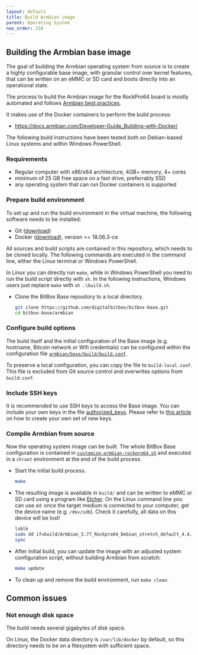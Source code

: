 ```yaml
---
layout: default
title: Build Armbian image
parent: Operating System
nav_order: 310
---
```

## Building the Armbian base image

The goal of building the Armbian operating system from source is to create a highly configurable base image, with granular control over kernel features, that can be written on an eMMC or SD card and boots directly into an operational state.

The process to build the Armbian image for the RockPro64 board is mostly automated and follows [Armbian best practices](https://docs.armbian.com/Developer-Guide_Build-Preparation).

It makes use of the Docker containers to perform the build process:

* <https://docs.armbian.com/Developer-Guide_Building-with-Docker/>

The following build instructions have been tested both on Debian-based Linux systems and within Windows PowerShell.

### Requirements

* Regular computer with x86/x64 architecture, 4GB+ memory, 4+ cores
* minimum of 25 GB free space on a fast drive, preferrably SSD
* any operating system that can run Docker containers is supported

### Prepare build environment

To set up and run the build environment in the virtual machine, the following software needs to be installed:

* Git ([download](https://git-scm.com/))
* Docker ([download](https://www.docker.com/get-started)), version >= 18.06.3-ce

All sources and build scripts are contained in this repository, which needs to be cloned locally.
The following commands are executed in the command line, either the Linux terminal or Windows PowerShell.  

In Linux you can directly run `make`, while in Windows PowerShell you need to run the build script directly with `sh`.
In the following instructions, Windows users just replace `make` with `sh .\build.sh`.

* Clone the BitBox Base repository to a local directory.
  
  ```bash
  git clone https://github.com/digitalbitbox/bitbox-base.git
  cd bitbox-base/armbian
  ```

### Configure build options

The build itself and the initial configuration of the Base image (e.g. hostname, Bitcoin network or Wifi credentials) can be configured within the configuration file [`armbian/base/build/build.conf`](https://github.com/digitalbitbox/bitbox-base/blob/master/armbian/base/build/build.conf).

To preserve a local configuration, you can copy the file to `build-local.conf`.
This file is excluded from Git source control and overwrites options from `build.conf`.

### Include SSH keys

It is recommended to use SSH keys to access the Base image.
You can include your own keys in the file [authorized_keys](https://github.com/digitalbitbox/bitbox-base/blob/master/armbian/base/build/authorized_keys).
Please refer to [this article](https://confluence.atlassian.com/bitbucketserver/creating-ssh-keys-776639788.html) on how to create your own set of new keys.

### Compile Armbian from source

Now the operating system image can be built.
The whole BitBox Base configuration is contained in [`customize-armbian-rockpro64.sh`](https://github.com/digitalbitbox/bitbox-base/blob/master/armbian/base/build/customize-armbian-rockpro64.sh) and executed in a `chroot` environment at the end of the build process.

* Start the initial build process.
  
  ```bash
  make
  ```

* The resulting image is available in `build/` and can be written to eMMC or SD card using a program like [Etcher](https://www.balena.io/etcher/).
On the Linux command line you can use `dd`: once the target medium is connected to your computer, get the device name (e.g. `/dev/sdb`). Check it carefully, all data on this device will be lost!
  
  ```bash
  lsblk
  sudo dd if=build/Armbian_5.77_Rockpro64_Debian_stretch_default_4.4.176.img of=/dev/sdb bs=64K conv=sync status=progress
  sync
  ```  

* After initial build, you can update the image with an adjusted system configuration script, without building Armbian from scratch:
  
  ```bash
  make update
  ```

* To clean up and remove the build environment, run `make clean`.

## Common issues

### Not enough disk space

The build needs several gigabytes of disk space.

On Linux, the Docker data directory is `/var/lib/docker` by default, so this directory needs to be on a filesystem with sufficient space.
